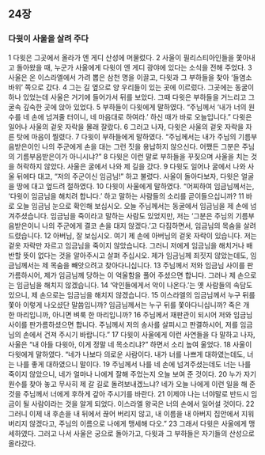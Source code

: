 ## 24장
### 다윗이 사울을 살려 주다
1 다윗은 그곳에서 올라가 엔 게디 산성에 머물렀다.
2 사울이 필리스티아인들을 쫓아내고 돌아왔을 때, 누군가 사울에게 다윗이 엔 게디 광야에 있다는 소식을 전해 주었다.
3 사울은 온 이스라엘에서 가려 뽑은 삼천 명을 이끌고, 다윗과 그 부하들을 찾아 ‘들염소 바위’ 쪽으로 갔다.
4 그는 길 옆으로 양 우리들이 있는 곳에 이르렀다. 그곳에는 동굴이 하나 있었는데 사울은 거기에 들어가서 뒤를 보았다. 그때 다윗은 부하들을 거느리고 그 굴속 깊숙한 곳에 앉아 있었다.
5 부하들이 다윗에게 말하였다. “주님께서 ‘내가 너의 원수를 네 손에 넘겨줄 터이니, 네 마음대로 하여라.’ 하신 때가 바로 오늘입니다.” 다윗은 일어나 사울의 겉옷 자락을 몰래 잘랐다.
6 그러고 나자, 다윗은 사울의 겉옷 자락을 자른 탓에 마음이 찔렸다.
7 다윗이 부하들에게 말하였다. “주님께서는 내가 주님의 기름부음받은이인 나의 주군에게 손을 대는 그런 짓을 용납하지 않으신다. 어쨌든 그분은 주님의 기름부음받은이가 아니시냐?”
8 다윗은 이런 말로 부하들을 꾸짖으며 사울을 치는 것을 허락하지 않았다. 사울은 굴에서 나와 제 길을 갔다.
9 다윗도 일어나 굴에서 나와 사울 뒤에다 대고, “저의 주군이신 임금님!” 하고 불렀다. 사울이 돌아다보자, 다윗은 얼굴을 땅에 대고 엎드려 절하였다.
10 다윗이 사울에게 말하였다. “어찌하여 임금님께서는, ‘다윗이 임금님을 해치려 합니다.’ 하고 말하는 사람들의 소리를 곧이들으십니까?
11 바로 오늘 임금님 눈으로 확인해 보십시오. 오늘 주님께서는 동굴에서 임금님을 제 손에 넘겨주셨습니다. 임금님을 죽이라고 말하는 사람도 있었지만, 저는 ‘그분은 주님의 기름부음받은이니 나의 주군에게 결코 손을 대지 않겠다.’고 다짐하면서, 임금님의 목숨을 살려 드렸습니다.
12 아버님, 잘 보십시오. 여기 제 손에 아버님의 겉옷 자락이 있습니다. 저는 겉옷 자락만 자르고 임금님을 죽이지 않았습니다. 그러니 저에게 임금님을 해치거나 배반할 뜻이 없다는 것을 알아주시고 살펴 주십시오. 제가 임금님께 죄짓지 않았는데도, 임금님께서는 제 목숨을 빼앗으려고 찾아다니십니다.
13 주님께서 저와 임금님 사이를 판가름하시어, 제가 임금님께 당하는 이 억울함을 풀어 주셨으면 합니다. 그러나 제 손으로는 임금님을 해치지 않겠습니다.
14 ‘악인들에게서 악이 나온다.’는 옛 사람들의 속담도 있으니, 제 손으로는 임금님을 해치지 않겠습니다.
15 이스라엘의 임금님께서 누구 뒤를 쫓아 이렇게 나오셨단 말씀입니까? 임금님께서는 누구 뒤를 쫓아다니십니까? 죽은 개 한 마리입니까, 아니면 벼룩 한 마리입니까?
16 주님께서 재판관이 되시어 저와 임금님 사이를 판가름하셨으면 합니다. 주님께서 저의 송사를 살피시고 판결하시어, 저를 임금님의 손에서 건져 주시기 바랍니다.”
17 다윗이 사울에게 이런 사연들을 다 말하고 나자, 사울은 “내 아들 다윗아, 이게 정말 네 목소리냐?” 하면서 소리 높여 울었다.
18 사울이 다윗에게 말하였다. “네가 나보다 의로운 사람이다. 내가 너를 나쁘게 대하였는데도, 너는 나를 좋게 대하였으니 말이다.
19 주님께서 나를 네 손에 넘겨주셨는데도 너는 나를 죽이지 않았으니, 네가 얼마나 나에게 잘해 주었는지 오늘 보여 준 것이다.
20 누가 자기 원수를 찾아 놓고 무사히 제 갈 길로 돌려보내겠느냐? 네가 오늘 나에게 이런 일을 해 준 것을 주님께서 너에게 후하게 갚아 주시기를 바란다.
21 이제야 나는 너야말로 반드시 임금이 될 사람이라는 것을 알게 되었다. 이스라엘 왕국은 너의 손에서 일어설 것이다.
22 그러니 이제 내 후손을 내 뒤에서 끊어 버리지 않고, 내 이름을 내 아버지 집안에서 지워 버리지 않겠다고, 주님의 이름으로 나에게 맹세해 다오.”
23 그래서 다윗은 사울에게 맹세하였다. 그러고 나서 사울은 궁으로 돌아가고, 다윗과 그 부하들은 자기들의 산성으로 올라갔다.
